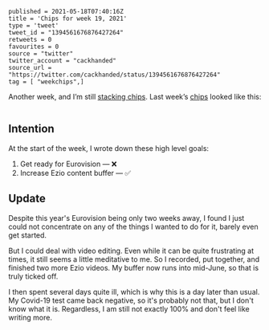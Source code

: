 ```
published = 2021-05-18T07:40:16Z
title = 'Chips for week 19, 2021'
type = 'tweet'
tweet_id = "1394561676876427264"
retweets = 0
favourites = 0
source = "twitter"
twitter_account = "cackhanded"
source_url = "https://twitter.com/cackhanded/status/1394561676876427264"
tag = [ "weekchips",]
```

Another week, and I’m still [stacking chips][chips]. Last week’s
[chips][markers] looked like this:

[chips]: /2020/06/19/my-week-in-poker-chips
[markers]: /2020/08/22/my-weekchips-markers

<p class='image'><img src='http://mnf.m17s.net/2021/05/18/E1p6ce7WEAEBe53.jpg' alt=''></p>

## Intention

At the start of the week, I wrote down these high level goals:

1. Get ready for Eurovision — ❌
1. Increase Ezio content buffer — ✅


## Update

Despite this year's Eurovision being only two weeks away, I found I
just could not concentrate on any of the things I wanted to do for
it, barely even get started.

But I could deal with video editing. Even while it can be quite
frustrating at times, it still seems a little meditative to me. So I
recorded, put together, and finished two more Ezio videos. My buffer
now runs into mid-June, so that is truly ticked off.

I then spent several days quite ill, which is why this is a day
later than usual. My Covid-19 test came back negative, so it's
probably not that, but I don't know what it is. Regardless, I am
still not exactly 100% and don't feel like writing more.

